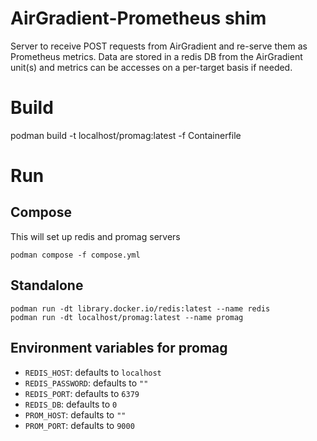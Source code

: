 # AirGradient-Prometheus shim

Server to receive POST requests from AirGradient and re-serve them as Prometheus metrics. Data are stored in a redis DB from the AirGradient unit(s) and metrics can be accesses on a per-target basis if needed.

# Build
podman build -t localhost/promag:latest -f Containerfile

# Run
## Compose
This will set up redis and promag servers

```
podman compose -f compose.yml
```

## Standalone

```
podman run -dt library.docker.io/redis:latest --name redis
podman run -dt localhost/promag:latest --name promag
```

## Environment variables for promag
- `REDIS_HOST`: defaults to `localhost`
- `REDIS_PASSWORD`: defaults to `""`
- `REDIS_PORT`: defaults to `6379`
- `REDIS_DB`: defaults to `0`
- `PROM_HOST`: defaults to `""`
- `PROM_PORT`: defaults to `9000`

